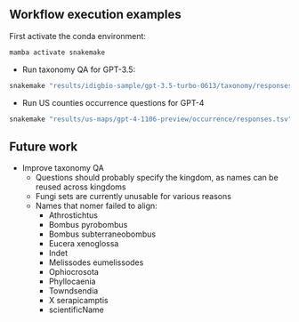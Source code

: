 ## Workflow execution examples

First activate the conda environment:

```bash
mamba activate snakemake
```

* Run taxonomy QA for GPT-3.5:

```bash
snakemake "results/idigbio-sample/gpt-3.5-turbo-0613/taxonomy/responses.tsv" --sdm "conda" -c 8 --configfile "config/idigbio-sample/gpt-3.5-turbo-0613.yml"
```

* Run US counties occurrence questions for GPT-4

```bash
snakemake "results/us-maps/gpt-4-1106-preview/occurrence/responses.tsv" --sdm "conda" -c 8 --configfile "config/us-maps/gpt-4-1106-preview.yml"
```

## Future work

* Improve taxonomy QA
    * Questions should probably specify the kingdom, as names can be reused across kingdoms
    * Fungi sets are currently unusable for various reasons
    * Names that nomer failed to align:
        * Athrostichtus
        * Bombus pyrobombus
        * Bombus subterraneobombus
        * Eucera xenoglossa
        * Indet
        * Melissodes eumelissodes
        * Ophiocrosota
        * Phyllocaenia
        * Towndsendia
        * X serapicamptis
        * scientificName
